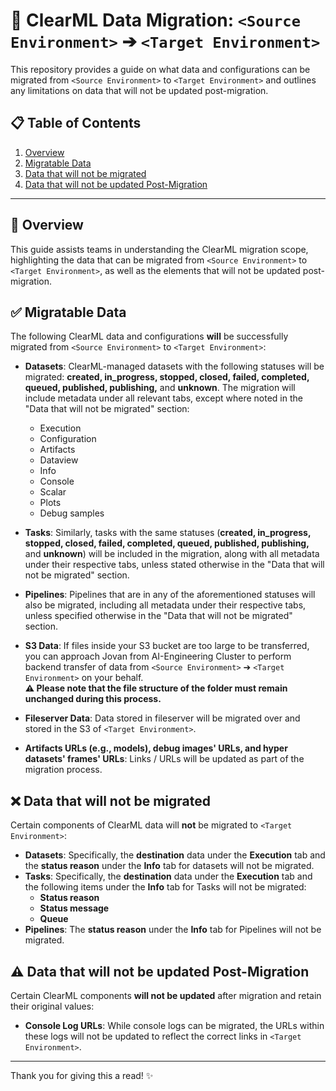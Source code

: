 # 🚀 ClearML Data Migration: `<Source Environment>` ➔ `<Target Environment>`

This repository provides a guide on what data and configurations can be migrated from `<Source Environment>` to `<Target Environment>` and outlines any limitations on data that will not be updated post-migration.

## 📋 Table of Contents
1. [Overview](#overview)
2. [Migratable Data](#migratable-data)
3. [Data that will not be migrated](#data-that-will-not-be-migrated)
4. [Data that will not be updated Post-Migration](#data-that-will-not-be-updated-post-migration)

---

## 📌 Overview
This guide assists teams in understanding the ClearML migration scope, highlighting the data that can be migrated from `<Source Environment>` to `<Target Environment>`, as well as the elements that will not be updated post-migration.

## ✅ Migratable Data
The following ClearML data and configurations **will** be successfully migrated from `<Source Environment>` to `<Target Environment>`:

- **Datasets**: ClearML-managed datasets with the following statuses will be migrated: **created, in_progress, stopped, closed, failed, completed, queued, published, publishing,** and **unknown**. The migration will include metadata under all relevant tabs, except where noted in the "Data that will not be migrated" section:
  - Execution
  - Configuration
  - Artifacts
  - Dataview
  - Info
  - Console
  - Scalar
  - Plots
  - Debug samples

- **Tasks**: Similarly, tasks with the same statuses (**created, in_progress, stopped, closed, failed, completed, queued, published, publishing,** and **unknown**) will be included in the migration, along with all metadata under their respective tabs, unless stated otherwise in the "Data that will not be migrated" section.
  
- **Pipelines**: Pipelines that are in any of the aforementioned statuses will also be migrated, including all metadata under their respective tabs, unless specified otherwise in the "Data that will not be migrated" section.
  
- **S3 Data**: If files inside your S3 bucket are too large to be transferred, you can approach Jovan from AI-Engineering Cluster to perform backend transfer of data from `<Source Environment>` ➔ `<Target Environment>` on your behalf.  
  **⚠️ Please note that the file structure of the folder must remain unchanged during this process.**
  
- **Fileserver Data**: Data stored in fileserver will be migrated over and stored in the S3 of `<Target Environment>`.
  
- **Artifacts URLs (e.g., models), debug images' URLs, and hyper datasets' frames' URLs**: Links / URLs will be updated as part of the migration process.

## ❌ Data that will not be migrated
Certain components of ClearML data will **not** be migrated to `<Target Environment>`:

- **Datasets**: Specifically, the **destination** data under the **Execution** tab and the **status reason** under the **Info** tab for datasets will not be migrated.
- **Tasks**: Specifically, the **destination** data under the **Execution** tab and the following items under the **Info** tab for Tasks will not be migrated:
  - **Status reason**
  - **Status message**
  - **Queue**
- **Pipelines**: The **status reason** under the **Info** tab for Pipelines will not be migrated.

## ⚠️ Data that will not be updated Post-Migration
Certain ClearML components **will not be updated** after migration and retain their original values:

- **Console Log URLs**: While console logs can be migrated, the URLs within these logs will not be updated to reflect the correct links in `<Target Environment>`.

---

Thank you for giving this a read! ✨
